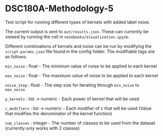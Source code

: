 # DSC180A-Methodology-5

Test script for running different types of kernels with added label noise.

The current output is sent to `out/results.json`. These can currently be viewed by running the cell in `notebooks/Visualization.ipynb`.


Different combinations of kernels and noise can be run by modifying the `script-params.json` file found in the config folder. The modifiable tags are as follows:

`min_noise` : float - The minimum value of noise to be applied to each kernel
  
`max_noise` : float - The maximum value of noise to be applied to each kernel
  
`noise_step` : float - The step size for iterating through `min_noise` to `max_noise`
  
`p_kernels` : list -> numeric - Each power of kernel that will be used
  
`c_modifiers` : list -> numeric - Each modifier of c that will be used (Value that modifies the denominator of the kernel function)
  
`num_classes` : integer - The number of classes to be used from the dataset (currently only works with 2 classes)
  
